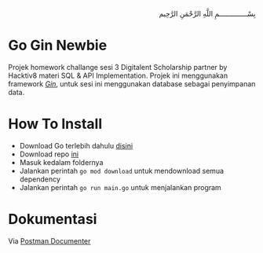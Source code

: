 <p align="right">
بِسْــــــــــــــمِ اللَّهِ الرَّحْمَنِ الرَّحِيم 
</p>

# Go Gin Newbie
Projek homework challange sesi 3 Digitalent Scholarship partner by Hacktiv8 materi SQL & API Implementation. Projek ini menggunakan framework [_Gin_](https://gin-gonic.com/), untuk sesi ini menggunakan database sebagai penyimpanan data.

# How To Install
- Download Go terlebih dahulu [disini](https://golang.org/dl/)
- Download repo [ini](https://github.com/afrizal423/go-gin-newbie/archive/refs/heads/sesi-3-challange.zip)
- Masuk kedalam foldernya
- Jalankan perintah ```go mod download``` untuk mendownload semua dependency
- Jalankan perintah ```go run main.go``` untuk menjalankan program

# Dokumentasi
Via [Postman Documenter](https://documenter.getpostman.com/view/8073012/2s93RMTuck)